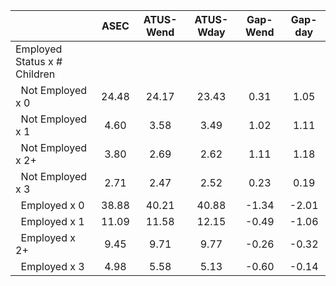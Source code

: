 
|                      |         ASEC |    ATUS-Wend |    ATUS-Wday |     Gap-Wend |      Gap-day |
| -------------------- | :----------: | :----------: | :----------: | :----------: | :----------: |
| Employed Status x # Children |              |              |              |              |              |
| &nbsp;&nbsp;Not Employed x 0 |        24.48 |        24.17 |        23.43 |         0.31 |         1.05 |
| &nbsp;&nbsp;Not Employed x 1 |         4.60 |         3.58 |         3.49 |         1.02 |         1.11 |
| &nbsp;&nbsp;Not Employed x 2+ |         3.80 |         2.69 |         2.62 |         1.11 |         1.18 |
| &nbsp;&nbsp;Not Employed x 3 |         2.71 |         2.47 |         2.52 |         0.23 |         0.19 |
| &nbsp;&nbsp;Employed x 0 |        38.88 |        40.21 |        40.88 |        -1.34 |        -2.01 |
| &nbsp;&nbsp;Employed x 1 |        11.09 |        11.58 |        12.15 |        -0.49 |        -1.06 |
| &nbsp;&nbsp;Employed x 2+ |         9.45 |         9.71 |         9.77 |        -0.26 |        -0.32 |
| &nbsp;&nbsp;Employed x 3 |         4.98 |         5.58 |         5.13 |        -0.60 |        -0.14 |

